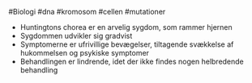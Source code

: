 #Biologi #dna #kromosom #cellen #mutationer 
-   Huntingtons chorea er en arvelig sygdom, som rammer hjernen 
-   Sygdommen udvikler sig gradvist
-   Symptomerne er ufrivillige bevægelser, tiltagende svækkelse af hukommelsen og psykiske symptomer
-   Behandlingen er lindrende, idet der ikke findes nogen helbredende behandling
